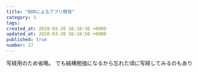 ```yaml
---
title: "BDDによるアプリ開発"
category: 5
tags: 
created_at: 2020-03-20 16:10:36 +0900
updated_at: 2020-03-20 16:10:56 +0900
published: true
number: 27
---
```


写経用のため省略。
でも結構勉強になるから忘れた頃に写経してみるのもあり
